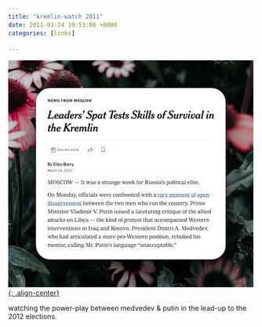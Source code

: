 ```yaml
---
title: "kremlin-watch 2011"
date: 2011-03-24 19:53:08 +0000
categories: [links]

---
```

[![image-center](/assets/img/kremlinology.png){: .align-center}](https://www.nytimes.com/2011/03/25/world/europe/25russia.html)


watching the power-play between medvedev & putin in the lead-up to the 2012 elections.